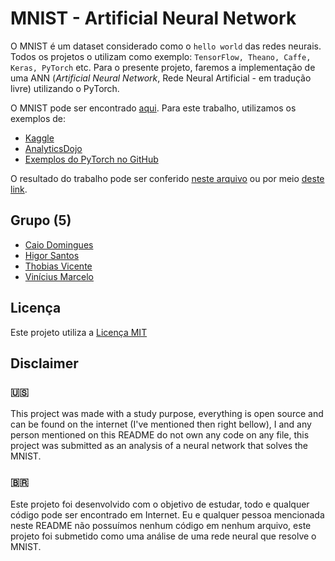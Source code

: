 # MNIST - Artificial Neural Network

O MNIST é um dataset considerado como o `hello world` das redes neurais. Todos os projetos o utilizam como exemplo: `TensorFlow, Theano, Caffe, Keras, PyTorch` etc. Para o presente projeto, faremos a implementação de uma ANN (_Artificial Neural Network_, Rede Neural Artificial - em tradução livre) utilizando o PyTorch.

O MNIST pode ser encontrado [aqui](http://yann.lecun.com/exdb/mnist/). Para este trabalho, utilizamos os exemplos de:

- [Kaggle](https://www.kaggle.com/ceshine/pytorch-deep-explainer-mnist-example)
- [AnalyticsDojo](https://colab.research.google.com/github/rpi-techfundamentals/fall2018-materials/blob/master/10-deep-learning/04-pytorch-mnist.ipynb)
- [Exemplos do PyTorch no GitHub](https://github.com/pytorch/examples)

O resultado do trabalho pode ser conferido [neste arquivo](https://github.com/caiodomingues/MNIST-ANN/blob/master/ann.ipynb) ou por meio [deste link](https://colab.research.google.com/github/caiodomingues/MNIST-ANN/blob/master/ann.ipynb).

## Grupo (5)

- [Caio Domingues](https://github.com/caiodomingues)
- [Higor Santos](https://github.com/higorass02)
- [Thobias Vicente](https://github.com/thobiasvicente)
- [Vinícius Marcelo](https://github.com/vniicius)

## Licença

Este projeto utiliza a [Licença MIT](LICENSE)

## Disclaimer

### 🇺🇸

This project was made with a study purpose, everything is open source and can be found on the internet (I've mentioned then right bellow), I and any person mentioned on this README do not own any code on any file, this project was submitted as an analysis of a neural network that solves the MNIST.

### 🇧🇷

Este projeto foi desenvolvido com o objetivo de estudar, todo e qualquer código pode ser encontrado em Internet. Eu e qualquer pessoa mencionada neste README não possuímos nenhum código em nenhum arquivo, este projeto foi submetido como uma análise de uma rede neural que resolve o MNIST.
